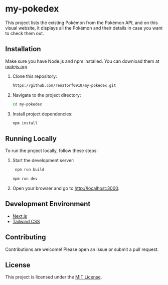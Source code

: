 # my-pokedex
This project lists the existing Pokémon from the Pokémon API, and on this visual website, it displays all the Pokémon and their details in case you want to check them out.

## Installation
Make sure you have Node.js and npm installed. You can download them at [nodejs.org](https://nodejs.org/).
1. Clone this repository:
    ```bash
    https://github.com/renatorf0910/my-pokedex.git
    ```
2. Navigate to the project directory:
    ```bash
    cd my-pokedex
    ```
3. Install project dependencies:
    ```bash
    npm install
    ```
    
## Running Locally
To run the project locally, follow these steps:
1. Start the development server:

   ```bash
    npm run build
    ```
    ```bash
    npm run dev
    ```
3. Open your browser and go to [http://localhost:3000](http://localhost:3000).
## Development Environment
- [Next.js](https://nextjs.org/)
- [Tailwind CSS](https://tailwindcss.com/)
## Contributing
Contributions are welcome! Please open an issue or submit a pull request.
## License
This project is licensed under the [MIT License](LICENSE).

